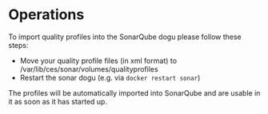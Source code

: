 # Operations

To import quality profiles into the SonarQube dogu please follow these steps:

- Move your quality profile files (in xml format) to /var/lib/ces/sonar/volumes/qualityprofiles
- Restart the sonar dogu (e.g. via `docker restart sonar`)

The profiles will be automatically imported into SonarQube and are usable in it as soon as it has started up.
